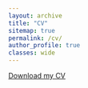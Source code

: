 ```yaml
---
layout: archive
title: "CV"
sitemap: true
permalink: /cv/
author_profile: true
classes: wide
---
```


[Download my CV](/assets/CV.pdf)

<div>
 <object data="http://www.marvinfritz.de/assets/CV.pdf" type="application/pdf" width="300" height="200">
   <embed src="http://www.marvinfritz.de/assets/CV.pdf" type="application/pdf">
 </object>
</div>




